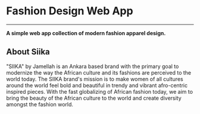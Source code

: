 # Fashion Design Web App
---
**A simple web app collection of modern fashion apparel design.**

## About Siika
"SIIKA" by Jamellah is an Ankara based brand with the primary goal to modernize the way the African culture and its fashions are perceived to the world today. 
The SIIKA brand's mission is to make women of all cultures around the world feel bold and beautiful in trendy and vibrant afro-centric inspired pieces. 
With the fast globalizing of African fashion today, we aim to bring the beauty of the African culture to the world and create diversity amongst the fashion world.
